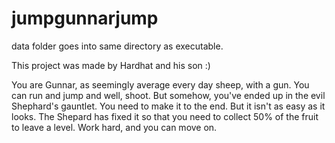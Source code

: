 # jumpgunnarjump

data folder goes into same directory as executable.

This project was made by Hardhat and his son :)

You are Gunnar, as seemingly average every day sheep, with a gun. You can run and jump and well, shoot. But somehow, you've ended up in the evil Shephard's gauntlet. You need to make it to the end. But it isn't as easy as it looks. The Shepard has fixed it so that you need to collect 50% of the fruit to leave a level. Work hard, and you can move on. 